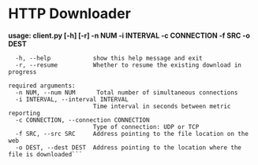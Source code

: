 # HTTP Downloader
**usage: client.py [-h] [-r] -n NUM -i INTERVAL -c CONNECTION -f SRC -o DEST**

```optional arguments:
  -h, --help            show this help message and exit
  -r, --resume          Whether to resume the existing download in progress

required arguments:
  -n NUM, --num NUM      Total number of simultaneous connections
  -i INTERVAL, --interval INTERVAL
                        Time interval in seconds between metric reporting
  -c CONNECTION, --connection CONNECTION
                        Type of connection: UDP or TCP
  -f SRC, --src SRC     Address pointing to the file location on the web
  -o DEST, --dest DEST  Address pointing to the location where the file is downloaded```
